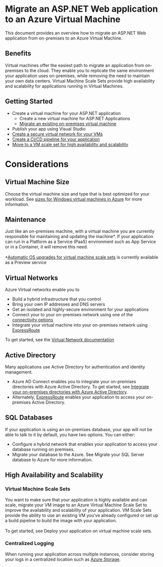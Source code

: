 # Migrate an ASP.NET Web application to an Azure Virtual Machine

This document provides an overview how to migrate an ASP.NET Web application from on-premises to an Azure Virtual Machine.

## Benefits
Virtual machines offer the easiest path to migrate an application from on-premises to the cloud.  They enable you to replicate the same environment your application uses on-premises, while removing the need to maintain your own data centers.  Virtual Machine Scale Sets provide high availability and scalability for applications running in Virtual Machines.

## Getting Started

- Create a virtual machine for your ASP.NET application
    - Create a new virtual machine for ASP.NET Applications
    - [Migrate an existing on-premises virtual machine](https://docs.microsoft.com/en-us/azure/site-recovery/tutorial-migrate-on-premises-to-azure)
- Publish your app using Visual Studio
- [Create a secure virtual network for your VMs](https://docs.microsoft.com/en-us/azure/virtual-network/virtual-network-get-started-vnet-subnet)
- [Create a CI/CD pipeline for your application](https://docs.microsoft.com/en-us/vsts/build-release/apps/cd/deploy-webdeploy-iis-deploygroups)
- [Move to a VM scale set for high availability and scalability](https://docs.microsoft.com/en-us/azure/virtual-machine-scale-sets/virtual-machine-scale-sets-deploy-app)

# Considerations

## Virtual Machine Size
Choose the virtual machine size and type that is best optimized for your workload.  See [sizes for Windows virtual machines in Azure](https://docs.microsoft.com/en-us/azure/virtual-machines/windows/sizes) for more information.

## Maintenance
Just like an on-premises machine, with a virtual machine you are currently responsible for maintaining and updating the machine*.  If your application can run in a Platform as a Service (PaaS) environment such as App Service or in a Container, it will remove this need.
<br /><br />
*[Automatic OS upgrades for virtual machine scale sets](https://docs.microsoft.com/en-us/azure/virtual-machine-scale-sets/virtual-machine-scale-sets-automatic-upgrade) is currently available as a Preview service

## Virtual Networks
Azure Virtual networks enable you to
- Build a hybrid infrastructure that you control
- Bring your own IP addresses and DNS servers
- Get an isolated and highly-secure environment for your applications
- Connect your to your on-premises network using one of the [connectivity options](https://docs.microsoft.com/en-us/azure/vpn-gateway/vpn-gateway-about-vpngateways#s2smulti)
- Integrate your virtual machine into your on-premises network using [ExpressRoute](https://azure.microsoft.com/en-us/services/expressroute/)

To get started, see the [Virtual Network documentation](https://docs.microsoft.com/en-us/azure/virtual-network/)

## Active Directory
Many applications use Active Directory for authentication and identity management.  
- Azure AD Connect enables you to integrate your on-premises directories with Azure Active Directory.  To get started, see [Integrate your on-premises directories with Azure Active Directory](https://docs.microsoft.com/en-us/azure/active-directory/connect/active-directory-aadconnect).  
- Alternately, [ExpressRoute](https://azure.microsoft.com/en-us/services/expressroute/) enables your application to access your on-premises Active Directory.

## SQL Databases
If your application is using an on-premises database, your app will not be able to talk to it by default, you have two options. You can either:
- Configure a hybrid network that enables your application to access your database running on premises.  
- Migrate your database to the Azure.  See Migrate your SQL Server database to Azure for more information.

## High Availability and Scalability

### Virtual Machine Scale Sets
You want to make sure that your application is highly available and can scale, migrate your VM image to an Azure Virtual Machine Scale Set to improve the availability and scalability of your application.  VM Scale Sets provide the ability to use an existing VM you’ve already configured or set up a build pipeline to build the image with your application.  
<br />
To get started, see Deploy your application on virtual machine scale sets.

### Centralized Logging
When running your application across multiple instances, consider storing your logs in a centralized location such as [Azure Storage](https://docs.microsoft.com/en-us/azure/storage/).


